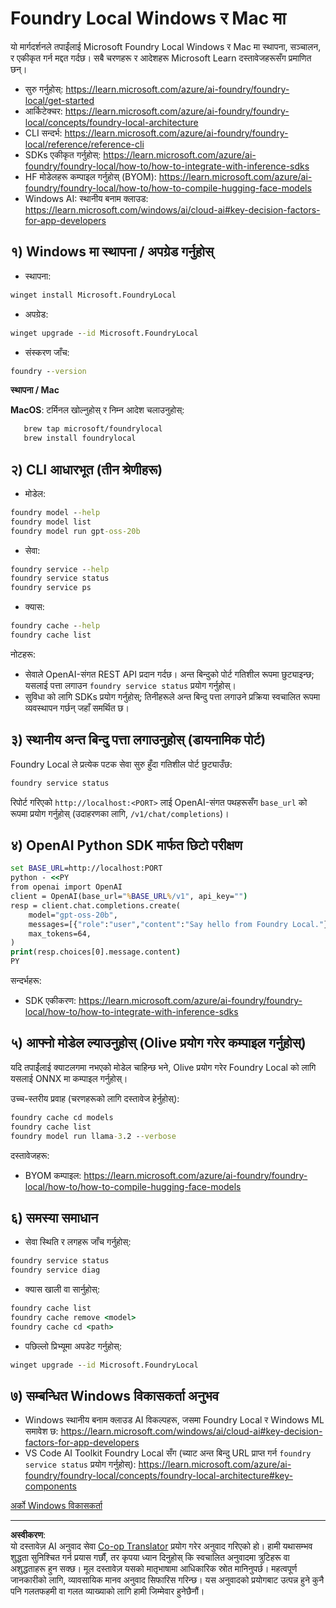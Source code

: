 <!--
CO_OP_TRANSLATOR_METADATA:
{
  "original_hash": "ba4a0e432e3b6bfed9026383b0b56cf4",
  "translation_date": "2025-10-02T12:19:28+00:00",
  "source_file": "Module07/foundrylocal.md",
  "language_code": "ne"
}
-->
# Foundry Local Windows र Mac मा

यो मार्गदर्शनले तपाईंलाई Microsoft Foundry Local Windows र Mac मा स्थापना, सञ्चालन, र एकीकृत गर्न मद्दत गर्दछ। सबै चरणहरू र आदेशहरू Microsoft Learn दस्तावेजहरूसँग प्रमाणित छन्।

- सुरु गर्नुहोस्: https://learn.microsoft.com/azure/ai-foundry/foundry-local/get-started
- आर्किटेक्चर: https://learn.microsoft.com/azure/ai-foundry/foundry-local/concepts/foundry-local-architecture
- CLI सन्दर्भ: https://learn.microsoft.com/azure/ai-foundry/foundry-local/reference/reference-cli
- SDKs एकीकृत गर्नुहोस्: https://learn.microsoft.com/azure/ai-foundry/foundry-local/how-to/how-to-integrate-with-inference-sdks
- HF मोडेलहरू कम्पाइल गर्नुहोस् (BYOM): https://learn.microsoft.com/azure/ai-foundry/foundry-local/how-to/how-to-compile-hugging-face-models
- Windows AI: स्थानीय बनाम क्लाउड: https://learn.microsoft.com/windows/ai/cloud-ai#key-decision-factors-for-app-developers

## १) Windows मा स्थापना / अपग्रेड गर्नुहोस्

- स्थापना:
```cmd
winget install Microsoft.FoundryLocal
```
- अपग्रेड:
```cmd
winget upgrade --id Microsoft.FoundryLocal
```
- संस्करण जाँच:
```cmd
foundry --version
```
     
**स्थापना / Mac**

**MacOS**: 
टर्मिनल खोल्नुहोस् र निम्न आदेश चलाउनुहोस्:
```bash
   brew tap microsoft/foundrylocal
   brew install foundrylocal
```

## २) CLI आधारभूत (तीन श्रेणीहरू)

- मोडेल:
```cmd
foundry model --help
foundry model list
foundry model run gpt-oss-20b
```
- सेवा:
```cmd
foundry service --help
foundry service status
foundry service ps
```
- क्यास:
```cmd
foundry cache --help
foundry cache list
```

नोटहरू:
- सेवाले OpenAI-संगत REST API प्रदान गर्दछ। अन्त बिन्दुको पोर्ट गतिशील रूपमा छुट्याइन्छ; यसलाई पत्ता लगाउन `foundry service status` प्रयोग गर्नुहोस्।
- सुविधा को लागि SDKs प्रयोग गर्नुहोस्; तिनीहरूले अन्त बिन्दु पत्ता लगाउने प्रक्रिया स्वचालित रूपमा व्यवस्थापन गर्छन् जहाँ समर्थित छ।

## ३) स्थानीय अन्त बिन्दु पत्ता लगाउनुहोस् (डायनामिक पोर्ट)

Foundry Local ले प्रत्येक पटक सेवा सुरु हुँदा गतिशील पोर्ट छुट्याउँछ:
```cmd
foundry service status
```
रिपोर्ट गरिएको `http://localhost:<PORT>` लाई OpenAI-संगत पथहरूसँग `base_url` को रूपमा प्रयोग गर्नुहोस् (उदाहरणका लागि, `/v1/chat/completions`)।

## ४) OpenAI Python SDK मार्फत छिटो परीक्षण

```cmd
set BASE_URL=http://localhost:PORT
python - <<PY
from openai import OpenAI
client = OpenAI(base_url="%BASE_URL%/v1", api_key="")
resp = client.chat.completions.create(
    model="gpt-oss-20b",
    messages=[{"role":"user","content":"Say hello from Foundry Local."}],
    max_tokens=64,
)
print(resp.choices[0].message.content)
PY
```
सन्दर्भहरू:
- SDK एकीकरण: https://learn.microsoft.com/azure/ai-foundry/foundry-local/how-to/how-to-integrate-with-inference-sdks

## ५) आफ्नो मोडेल ल्याउनुहोस् (Olive प्रयोग गरेर कम्पाइल गर्नुहोस्)

यदि तपाईंलाई क्याटलगमा नभएको मोडेल चाहिन्छ भने, Olive प्रयोग गरेर Foundry Local को लागि यसलाई ONNX मा कम्पाइल गर्नुहोस्।

उच्च-स्तरीय प्रवाह (चरणहरूको लागि दस्तावेज हेर्नुहोस्):
```cmd
foundry cache cd models
foundry cache list
foundry model run llama-3.2 --verbose
```
दस्तावेजहरू:
- BYOM कम्पाइल: https://learn.microsoft.com/azure/ai-foundry/foundry-local/how-to/how-to-compile-hugging-face-models

## ६) समस्या समाधान

- सेवा स्थिति र लगहरू जाँच गर्नुहोस्:
```cmd
foundry service status
foundry service diag
```
- क्यास खाली वा सार्नुहोस्:
```cmd
foundry cache list
foundry cache remove <model>
foundry cache cd <path>
```
- पछिल्लो प्रिभ्यूमा अपडेट गर्नुहोस्:
```cmd
winget upgrade --id Microsoft.FoundryLocal
```

## ७) सम्बन्धित Windows विकासकर्ता अनुभव

- Windows स्थानीय बनाम क्लाउड AI विकल्पहरू, जसमा Foundry Local र Windows ML समावेश छ:
  https://learn.microsoft.com/windows/ai/cloud-ai#key-decision-factors-for-app-developers
- VS Code AI Toolkit Foundry Local सँग (च्याट अन्त बिन्दु URL प्राप्त गर्न `foundry service status` प्रयोग गर्नुहोस्):
  https://learn.microsoft.com/azure/ai-foundry/foundry-local/concepts/foundry-local-architecture#key-components

[अर्को Windows विकासकर्ता](./windowdeveloper.md)

---

**अस्वीकरण**:  
यो दस्तावेज़ AI अनुवाद सेवा [Co-op Translator](https://github.com/Azure/co-op-translator) प्रयोग गरेर अनुवाद गरिएको हो। हामी यथासम्भव शुद्धता सुनिश्चित गर्न प्रयास गर्छौं, तर कृपया ध्यान दिनुहोस् कि स्वचालित अनुवादमा त्रुटिहरू वा अशुद्धताहरू हुन सक्छ। मूल दस्तावेज़ यसको मातृभाषामा आधिकारिक स्रोत मानिनुपर्छ। महत्वपूर्ण जानकारीको लागि, व्यावसायिक मानव अनुवाद सिफारिस गरिन्छ। यस अनुवादको प्रयोगबाट उत्पन्न हुने कुनै पनि गलतफहमी वा गलत व्याख्याको लागि हामी जिम्मेवार हुनेछैनौं।